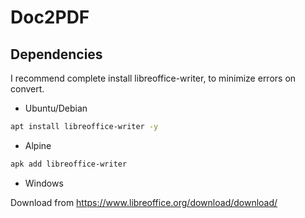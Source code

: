# Doc2PDF

## Dependencies
I recommend complete install libreoffice-writer, to minimize errors on convert.
* Ubuntu/Debian
```bash
apt install libreoffice-writer -y
```
* Alpine
```bash
apk add libreoffice-writer
```
* Windows

Download from https://www.libreoffice.org/download/download/